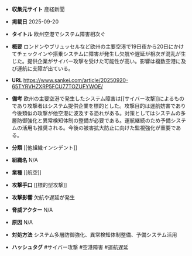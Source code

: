 - **収集元サイト**
産経新聞

- **掲載日**
2025-09-20

- **タイトル**
欧州空港でシステム障害相次ぐ

- **概要**
ロンドンやブリュッセルなど欧州の主要空港で19日夜から20日にかけてチェックインや搭乗システムに障害が発生し欠航や遅延が相次ぎ混乱が生じた。提供企業がサイバー攻撃を受けた可能性が高い。影響は複数空港に及び運航に支障が出ている。

- **URL**
https://www.sankei.com/article/20250920-65TYRVHZXRP5FCU77TOZUFYWOE/

- **備考**
欧州の主要空港で発生したシステム障害は[[サイバー攻撃]]によるものであり攻撃者はシステム提供企業を標的とした。攻撃目的は運航妨害であり今後類似の攻撃が他空港に波及する恐れがある。対策としてはシステムの多層防御強化と異常検知体制の整備が必要である。運航継続のため予備システムの活用も推奨される。今後の被害拡大防止に向けた監視強化が重要である。

- **分類**
[[他組織インシデント]]

- **組織名**
N/A

- **業種**
[[航空]]

- **攻撃手口**
[[標的型攻撃]]

- **攻撃影響**
欠航や遅延が発生

- **脅威アクター**
N/A

- **原因**
N/A

- **対処方法**
システム多層防御強化、異常検知体制整備、予備システム活用

- **ハッシュタグ**
#サイバー攻撃 #空港障害 #運航遅延
